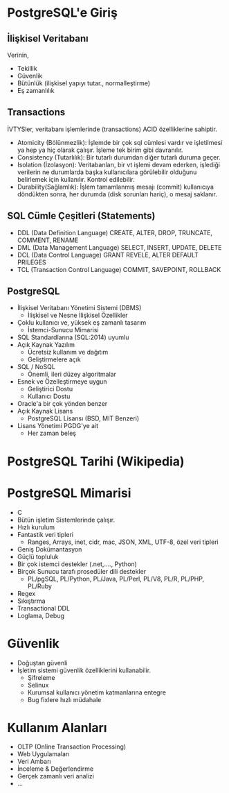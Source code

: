 # PostgreSQL'e Giriş

## İlişkisel Veritabanı
Verinin,
* Tekillik
* Güvenlik
* Bütünlük (ilişkisel yapıyı tutar., normalleştirme)
* Eş zamanlılık

## Transactions
İVTYSler, veritabanı işlemlerinde (transactions) ACID özelliklerine sahiptir.
* Atomicity (Bölünmezlik): İşlemde bir çok sql cümlesi vardır ve işletilmesi ya hep ya hiç olarak çalışır. İşleme tek birim gibi davranılır.
* Consistency (Tutarlılık): Bir tutarlı durumdan diğer tutarlı duruma geçer.
* Isolation (İzolasyon): Veritabanları, bir vt işlemi devam ederken, işlediği verilerin ne durumlarda başka kullanıcılara görülebilir olduğunu belirlemek için kullanılır. Kontrol edilebilir.
* Durability(Sağlamlık): İşlem tamamlanmış mesajı (commit) kullanıcıya döndükten sonra, her durumda (disk sorunları hariç), o mesaj saklanır.

## SQL Cümle Çeşitleri (Statements)
* DDL (Data Definition Language)
  CREATE, ALTER, DROP, TRUNCATE, COMMENT, RENAME
* DML (Data Management Language)
  SELECT, INSERT, UPDATE, DELETE
* DCL (Data Control Language)
  GRANT REVELE, ALTER DEFAULT PRILEGES
* TCL (Transaction Control Language)
  COMMIT, SAVEPOINT, ROLLBACK

## PostgreSQL

* İlişkisel Veritabanı Yönetimi Sistemi (DBMS)
  * İlişkisel ve Nesne İlişkisel Özellikler
* Çoklu kullanıcı ve, yüksek eş zamanlı tasarım
  * İstemci-Sunucu Mimarisi
* SQL Standardlarına (SQL:2014) uyumlu
* Açık Kaynak Yazılım
  * Ücretsiz kullanım ve dağıtım
  * Geliştirmelere açık
* SQL / NoSQL
  * Önemli, ileri düzey algoritmalar
* Esnek ve Özelleştirmeye uygun
  * Geliştirici Dostu
  * Kullanıcı Dostu
* Oracle'a bir çok yönden benzer
* Açık Kaynak Lisans
  * PostgreSQL Lisansı (BSD, MIT Benzeri)
* Lisans Yönetimi PGDG'ye ait
  * Her zaman beleş

# PostgreSQL Tarihi (Wikipedia)

# PostgreSQL Mimarisi
  * C
  * Bütün işletim Sistemlerinde çalışır.
  * Hızlı kurulum
  * Fantastik veri tipleri
    * Ranges, Arrays, inet, cidr, mac, JSON, XML, UTF-8, özel veri tipleri
  * Geniş Dokümantasyon
  * Güçlü topluluk
  * Bir çok istemci destekler (.net,...., Python)
  * Birçok Sunucu tarafı prosedüler dili destekler
    * PL/pgSQL, PL/Python, PL/Java, PL/Perl, PL/V8, PL/R, PL/PHP, PL/Ruby
  * Regex
  * Sıkıştırma
  * Transactional DDL
  * Loglama, Debug

# Güvenlik
  * Doğuştan güvenli
  * İşletim sistemi güvenlik özelliklerini kullanabilir.
    * Şifreleme
    * Selinux
    * Kurumsal kullanıcı yönetim katmanlarına entegre
    * Bug fixlere hızlı müdahale

# Kullanım Alanları
  * OLTP (Online Transaction Processing)
  * Web Uygulamaları
  * Veri Ambarı
  * İnceleme & Değerlendirme
  * Gerçek zamanlı veri analizi
  * ...
